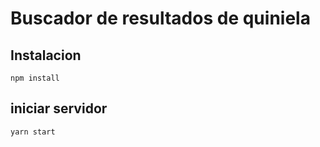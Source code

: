 # Buscador de resultados de quiniela

 ## Instalacion
```
npm install
```

## iniciar servidor
```
yarn start
```